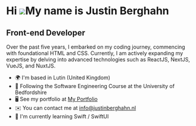 Hi ![](https://user-images.githubusercontent.com/18350557/176309783-0785949b-9127-417c-8b55-ab5a4333674e.gif)My name is Justin Berghahn
=======================================================================================================================================

Front-end Developer
-------------------

Over the past five years, I embarked on my coding journey, commencing with foundational HTML and CSS. Currently, I am actively expanding my expertise by delving into advanced technologies such as ReactJS, NextJS, VueJS, and NuxtJS.

* 🌍 I'm based in Lutin (United Kingdom)
* 🏫 Following the Software Engineering Course at the University of Bedfordshire
* 🖥️ See my portfolio at [My Portfolio](http://portfolio.justinberghahn.nl)
* ✉️ You can contact me at [info@justinberghahn.nl](mailto:info@justinberghahn.nl)
* 🧠 I'm currently learning Swift / SwiftUI
